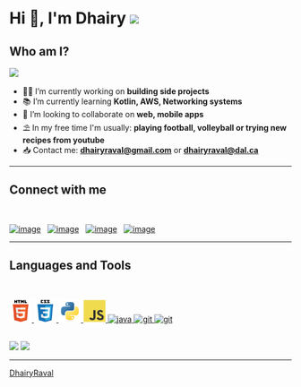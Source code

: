 
# Hi 👋, I'm Dhairy <img height="40" src="https://media.giphy.com/media/Vf3ZKdillTMOOaOho0/giphy.gif">

## Who am I?

  <a href="https://github.com/DenverCoder1/readme-typing-svg"><img src="https://readme-typing-svg.herokuapp.com?lines= 
  A+Computer+Science+Student;
  React+Developer;
  Aspiring%20Chef%20:)&vCenter=true&font=Poppins;
  "></a>

- 👨‍💻 I’m currently working on **building side projects**
- 📚 I’m currently learning **Kotlin, AWS, Networking systems**
- 👐 I’m looking to collaborate on **web, mobile apps**
- ⛱️ In my free time I'm usually: **playing football, volleyball or trying new recipes from youtube**
- 📥 Contact me: **dhairyraval@gmail.com** or **dhairyraval@dal.ca**

---

## Connect with me

<br>

[![image](https://img.shields.io/badge/LinkedIn-0077B5?style=for-the-badge&logo=linkedin&logoColor=white)](https://www.linkedin.com/in/dhairy-raval-2896b219a/) &nbsp;
[![image](https://img.shields.io/badge/Instagram-E4405F?style=for-the-badge&logo=instagram&logoColor=white)](https://www.instagram.com/dhairyraval_wasnt_taken/) &nbsp;
[![image](https://img.shields.io/badge/Twitter-1DA1F2?style=for-the-badge&logo=twitter&logoColor=white)](https://twitter.com/Dhairyraval) &nbsp;
[![image](https://img.shields.io/badge/Gmail-D14836?style=for-the-badge&logo=gmail&logoColor=white)](mailto:dhairyraval@gmail.com)

---

## Languages and Tools
<br>


<p> 
  <a href="https://www.w3.org/html/" target="_blank"> 
    <img src="https://raw.githubusercontent.com/devicons/devicon/master/icons/html5/html5-original-wordmark.svg" alt="html5" width="40" height="40"/> 
  </a>
  <a href="https://www.w3schools.com/css/" target="_blank"> 
    <img src="https://raw.githubusercontent.com/devicons/devicon/master/icons/css3/css3-original-wordmark.svg" alt="css3" width="40" height="40"/> 
  </a> 
  <a href="https://www.python.org" target="_blank"> 
    <img src="https://raw.githubusercontent.com/devicons/devicon/master/icons/python/python-original.svg" alt="python" width="40" height="40"/> 
  </a>  
  <a href="https://developer.mozilla.org/en-US/docs/Web/JavaScript" target="_blank"> 
    <img src="https://raw.githubusercontent.com/devicons/devicon/master/icons/javascript/javascript-original.svg" alt="javascript" width="40" height="40"/> 
  </a> 
  <a href="https://www.oracle.com/java/" target="_blank"> 
    <img src="https://raw.githubusercontent.com/jmnote/z-icons/master/svg/java.svg" alt="java" width="40" height="40"/> 
  </a> 
  <a href="https://reactjs.org/" target="_blank"> 
    <img src="https://www.vectorlogo.zone/logos/reactjs/reactjs-icon.svg" alt="git" width="40" height="40"/> 
  </a>
  <a href="https://www.php.net/" target="_blank"> 
    <img src="https://www.vectorlogo.zone/logos/php/php-icon.svg" alt="git" width="40" height="40"/> 
  </a>
</p>

<br>
<div>
  <img height= "150" src="https://github-readme-stats.vercel.app/api?username=Nuey2310&theme=react&show_icons=true&include_all_commits=true" />
  <img height= "150" src="https://github-readme-stats.vercel.app/api/top-langs/?username=Nuey2310&theme=react&layout=compact" />
</div>

---

[DhairyRaval](https://github.com/Nuey2310)
